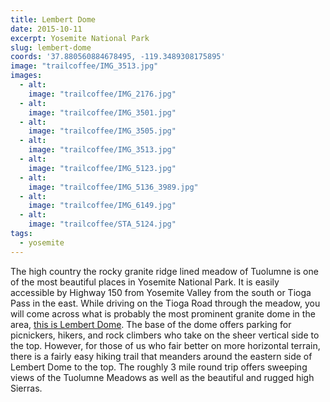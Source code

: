 ```yaml
---
title: Lembert Dome
date: 2015-10-11
excerpt: Yosemite National Park
slug: lembert-dome
coords: '37.880560884678495, -119.3489308175895'
image: "trailcoffee/IMG_3513.jpg"
images:
  - alt: 
    image: "trailcoffee/IMG_2176.jpg"
  - alt: 
    image: "trailcoffee/IMG_3501.jpg"
  - alt: 
    image: "trailcoffee/IMG_3505.jpg"
  - alt: 
    image: "trailcoffee/IMG_3513.jpg"
  - alt: 
    image: "trailcoffee/IMG_5123.jpg"
  - alt: 
    image: "trailcoffee/IMG_5136_3989.jpg"
  - alt: 
    image: "trailcoffee/IMG_6149.jpg"
  - alt: 
    image: "trailcoffee/STA_5124.jpg"
tags:
  - yosemite
---
```

The high country the rocky granite ridge lined meadow of Tuolumne is one of the most beautiful places in Yosemite National Park. It is easily accessible by Highway 150 from Yosemite Valley from the south or Tioga Pass in the east. While driving on the Tioga Road through the meadow, you will come across what is probably the most prominent granite dome in the area, <a href="http://www.nps.gov/yose/planyourvisit/tmhikes.htm">this is Lembert Dome</a>. The base of the dome offers parking for picnickers, hikers, and rock climbers who take on the sheer vertical side to the top. However, for those of us who fair better on more horizontal terrain, there is a fairly easy hiking trail that meanders around the eastern side of Lembert Dome to the top. The roughly 3 mile round trip offers sweeping views of the Tuolumne Meadows as well as the beautiful and rugged high Sierras.

